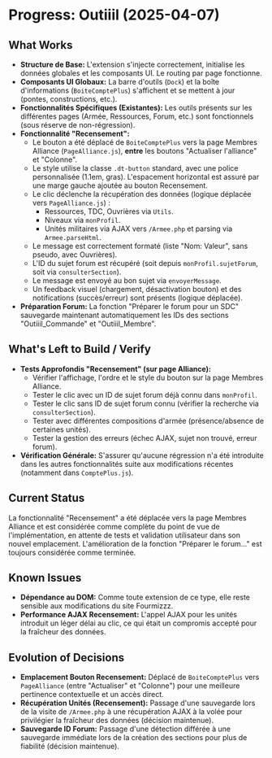 # Progress: Outiiil (2025-04-07)

## What Works
- **Structure de Base:** L'extension s'injecte correctement, initialise les données globales et les composants UI. Le routing par page fonctionne.
- **Composants UI Globaux:** La barre d'outils (`Dock`) et la boîte d'informations (`BoiteComptePlus`) s'affichent et se mettent à jour (pontes, constructions, etc.).
- **Fonctionnalités Spécifiques (Existantes):** Les outils présents sur les différentes pages (Armée, Ressources, Forum, etc.) sont fonctionnels (sous réserve de non-régression).
- **Fonctionnalité "Recensement":**
    - Le bouton a été déplacé de `BoiteComptePlus` vers la page Membres Alliance (`PageAlliance.js`), **entre** les boutons "Actualiser l'alliance" et "Colonne".
    - Le style utilise la classe `.dt-button` standard, avec une police personnalisée (1.1em, gras). L'espacement horizontal est assuré par une marge gauche ajoutée au bouton Recensement.
    - Le clic déclenche la récupération des données (logique déplacée vers `PageAlliance.js`) :
        - Ressources, TDC, Ouvrières via `Utils`.
        - Niveaux via `monProfil`.
        - Unités militaires via AJAX vers `/Armee.php` et parsing via `Armee.parseHtml`.
    - Le message est correctement formaté (liste "Nom: Valeur", sans pseudo, avec Ouvrières).
    - L'ID du sujet forum est récupéré (soit depuis `monProfil.sujetForum`, soit via `consulterSection`).
    - Le message est envoyé au bon sujet via `envoyerMessage`.
    - Un feedback visuel (chargement, désactivation bouton) et des notifications (succès/erreur) sont présents (logique déplacée).
- **Préparation Forum:** La fonction "Préparer le forum pour un SDC" sauvegarde maintenant automatiquement les IDs des sections "Outiiil_Commande" et "Outiiil_Membre".

## What's Left to Build / Verify
- **Tests Approfondis "Recensement" (sur page Alliance):**
    - Vérifier l'affichage, l'ordre et le style du bouton sur la page Membres Alliance.
    - Tester le clic avec un ID de sujet forum déjà connu dans `monProfil`.
    - Tester le clic sans ID de sujet forum connu (vérifier la recherche via `consulterSection`).
    - Tester avec différentes compositions d'armée (présence/absence de certaines unités).
    - Tester la gestion des erreurs (échec AJAX, sujet non trouvé, erreur forum).
- **Vérification Générale:** S'assurer qu'aucune régression n'a été introduite dans les autres fonctionnalités suite aux modifications récentes (notamment dans `ComptePlus.js`).

## Current Status
La fonctionnalité "Recensement" a été déplacée vers la page Membres Alliance et est considérée comme complète du point de vue de l'implémentation, en attente de tests et validation utilisateur dans son nouvel emplacement. L'amélioration de la fonction "Préparer le forum..." est toujours considérée comme terminée.

## Known Issues
- **Dépendance au DOM:** Comme toute extension de ce type, elle reste sensible aux modifications du site Fourmizzz.
- **Performance AJAX Recensement:** L'appel AJAX pour les unités introduit un léger délai au clic, ce qui était un compromis accepté pour la fraîcheur des données.

## Evolution of Decisions
- **Emplacement Bouton Recensement:** Déplacé de `BoiteComptePlus` vers `PageAlliance` (entre "Actualiser" et "Colonne") pour une meilleure pertinence contextuelle et un accès direct.
- **Récupération Unités (Recensement):** Passage d'une sauvegarde lors de la visite de `/Armee.php` à une récupération AJAX à la volée pour privilégier la fraîcheur des données (décision maintenue).
- **Sauvegarde ID Forum:** Passage d'une détection différée à une sauvegarde immédiate lors de la création des sections pour plus de fiabilité (décision maintenue).
